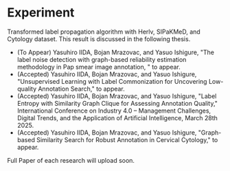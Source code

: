 # Experiment
Transformed label propagation algorithm with Herlv, SIPaKMeD, and Cytology dataset.
This result is discussed in the following thesis.

- (To Appear) Yasuhiro IIDA, Bojan Mrazovac, and Yasuo Ishigure, "The label noise detection with graph-based reliability estimation methodology in Pap smear image annotation, " to appear.
- (Accepted) Yasuhiro IIDA, Bojan Mrazovac, and Yasuo Ishigure, "Unsupervised Learning with Label Commonization for Uncovering Low-quality Annotation Search," to appear.
- (Accepted) Yasuhiro IIDA, Bojan Mrazovac, and Yasuo Ishigure, "Label Entropy with Similarity Graph Clique for Assessing Annotation Quality,"
     International Conference on Industry 4.0 – Management Challenges, Digital Trends, and the Application of Artificial Intelligence, March 28th 2025.
- (Accepted) Yasuhiro IIDA, Bojan Mrazovac, and Yasuo Ishigure, "Graph-based Similarity Search for Robust Annotation in Cervical Cytology," to appear.
  
Full Paper of each research will upload soon.
